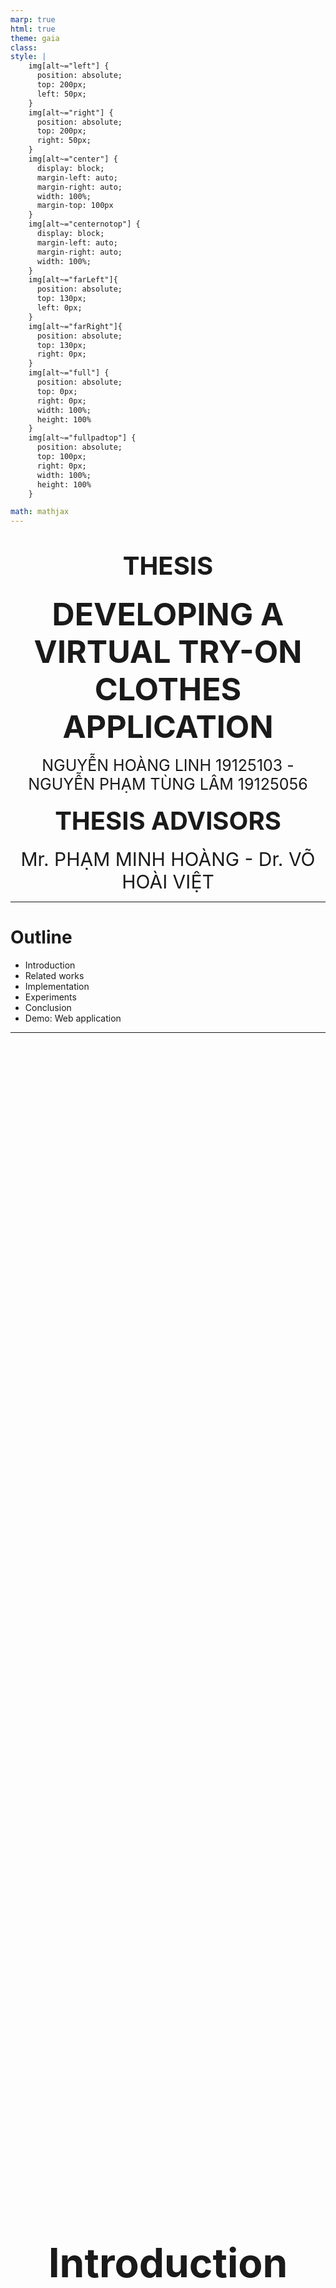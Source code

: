 ```yaml
---
marp: true
html: true
theme: gaia
class: 
style: |
    img[alt~="left"] {
      position: absolute;
      top: 200px;
      left: 50px;
    }
    img[alt~="right"] {
      position: absolute;
      top: 200px;
      right: 50px;
    }
    img[alt~="center"] {
      display: block;
      margin-left: auto;
      margin-right: auto;
      width: 100%;
      margin-top: 100px
    }
    img[alt~="centernotop"] {
      display: block;
      margin-left: auto;
      margin-right: auto;
      width: 100%;
    }
    img[alt~="farLeft"]{
      position: absolute;
      top: 130px;
      left: 0px;
    }
    img[alt~="farRight"]{
      position: absolute;
      top: 130px;
      right: 0px;
    }
    img[alt~="full"] {
      position: absolute;
      top: 0px;
      right: 0px;
      width: 100%;
      height: 100%
    }
    img[alt~="fullpadtop"] {
      position: absolute;
      top: 100px;
      right: 0px;
      width: 100%;
      height: 100%
    }

math: mathjax
---
```

<div style="text-align:center">

# <span style="font-size:40px">THESIS</span>

### <span style="font-size:50px">DEVELOPING A VIRTUAL TRY-ON CLOTHES APPLICATION</span>

<span style="font-size:25px">NGUYỄN HOÀNG LINH 19125103 - NGUYỄN PHẠM TÙNG LÂM 19125056</span>

#### <span style="font-size:40px">THESIS ADVISORS</span>

<span style="font-size:30px">Mr. PHẠM MINH HOÀNG - Dr. VÕ HOÀI VIỆT</span>

</div>

---
# Outline
- Introduction
- Related works 
- Implementation 
- Experiments
- Conclusion
- Demo: Web application

---
<div style="display:flex;justify-content:center;align-items:center;height:100%">
  
### <span style="font-size:64px;text-align:center">Introduction</span>
</div>

---
# Motivation

|                 |                     |
|-----------------|---------------------|
| **Traditional Shopping** | **Online Shopping**     |
| Require visit stores physically | Convenience         |
| Limited inventory | Wider range of products
| Able to try-on clothes | Unable to try on clothes |
| <div style="text-align:center"><img src="Traditional%20Shopping.png" alt="Traditional Shopping" width="400"/> | <div style="text-align:center"><img src="Online%20Shopping.png" alt="Online Shopping" width="350"/> |

---
# Virtual Try-On
- Task:
  - Digitally try on garments or accessories in a virtual environment
  - Allows users to see how clothing items would look on them

- Our target: 
  - Investigate and improve a related work
  - Develop a web application system employing the work

---

# Scope
- Image-based virtual try-on
- Human Image captured from a front view
- Clear background and minimal noise

![width:800 centernotop](app-introduce.png)

---
<div style="display:flex;justify-content:center;align-items:center;height:100%">
  
### <span style="font-size:64px;text-align:center">Related Works</span>
</div>

---

# Several approaches to Virtual Try-on

- Image-based (2D) virtual try-on

- 3D virtual try-on

- Multi-pose guided virtual try-on

<!-- - Virtual try-on with diffusion models -->

---
### Image-based Virtual Try-on
<div style="text-align:center"><img src="vton-overview.png" style="width:50%;float:right;"></div>

- <span style="font-size:30px">VITON (2018): An Image-based Virtual Try-on Network [1]</span>

- <span style="font-size:30px">VITON-HD (2021): High-Resolution Virtual Try-On via Misalignment-Aware Normalization [2]</span>

- <span style="font-size:30px">HR-VTON (2022): High-Resolution Virtual Try-On with Misalignment and Occlusion-Handled Conditions [3]</span>

---
### 3D Virtual Try-on 

- <span style="font-size:30px">DeepWrinkles (2018): Accurate and Realistic Clothing Modeling [4]</span>
- <span style="font-size:30px">TailorNet (2020): Predicting Clothing in 3D as a Function of Human Pose, Shape and Garment Style [5]</span>
- <span style="font-size:30px">M3D-VTON (2021): A Monocular-to-3D Virtual Try-On Network [6]</span>

<div style="text-align:center"><img src="tailornet.png" style="width:48%;"></div>

---
### Multi-Pose Guided Virtual Try-on

<div style="text-align:center"><img src="MG-VTON.png" style="width:70%;float:right;"></div>

- <span style="font-size:30px">MG-VTON (2019): Towards Multi-pose Guided Virtual Try-on Network [7]</span>

- <span style="font-size:30px">SPG-VTON (2021): Semantic Prediction Guidance for Multi-pose Virtual Try-on [8]</span>


<!-- ---
# Virtual Try-on with Diffusion Models

- Uses diffusion models like DDPM instead of GANs

- Provides more control over quality and diversity

- More stable training process

- Notable works: TryOnDiffusion, LaDI-VTON -->


<div style="display:flex;justify-content:center;align-items:center;height:100%">
  
### <span style="font-size:64px;text-align:center">Implementation</span>
</div>


---
<div style="display:flex;justify-content:left;align-items:center;height:5px">
  
### <span style="font-size:60px;">System Overview</span>
</div>

![w:1100 centernotop](framework.png)




---

# Preprocessing Module

![width:800 centernotop](pre-processing.png)

---

![width:850 centernotop](pre-processing_agnostic.png)

<div style="color: black; font-size: 30px; margin-top: 30px; text-align: center; ">
  <b>Clothing-agnostic Processing Flow </b>
</div>

---

### Try-On Condition Module

![width:900 centernotop](tryon-condition.png)


---

## Generator architecture
![centernotop](Generator.png)

<!-- <div style="color: white; font-size: 30px; margin-top: 150px; margin-left:700px ">
<b>Generator Architecture</b>

- Two encoders  
- Four feature fusion blocks
- Condition Aligning stage --> -->

<!-- </div> -->

---

### Feature Fusion Blocks

<!-- - Has two routes: the flow pathway and the seg pathway.
- Takes two inputs, $F_{f_{i-1}}$ and $F_{s_{i-1}}$.
- The two pathways communicate with each other to determine $F_{f_i}$ and $F_{s_i}$ simultaneously. -->


![w:700 centernotop](Feature_Fusion_Block.png)


---

### Condition Aligning

- Aligns segmentation map $\hat{S}$ with clothing item $c$: 

$$\hat{S}_{logit} = \begin{cases} 
\hat{S}_{raw}^{k,i,j} & \text{if } k \neq C \\
\hat{S}_{raw}^{k,i,j} \cdot W(c_m,F_f) & \text{if } k = C  
\end{cases}$$

$$\hat{S}= \sigma (\hat{S}_{logit})$$ 

- Remove occlusion and get final $\hat{S}_c$ and $\hat{I}_c$.
---
<div style="margin-left:120px">
<div style="display:flex;justify-content:left;align-items:center;height:5px; width:">
  
### <span style="font-size:32px;">Multiscale Discriminator</span>
<div style="display:flex;margin-left:200px; align-items:center;height:5px">
  
### <span style="font-size:32px;margin-:80px">N-Layer Subdiscriminator</span>
</div>
</div>


![h:570 farLeft](Discriminator.png)
![h:570 farRight](SubDiscriminator.png)

---

### Training Try-On Condition module

The loss function will entail a type of loss characteristic of GANs.

$
\underset{G}{min} \; \underset{D}{max} V(D,G)=E_{S\sim p_{data}(S)} log\left(D(S)\right) + E_{z\sim p_{z}(z)} \left(1-\left(D\left(\hat{S}\right)\right)\right) \tag{4.3}
$

To improve the quality of the generator loss, we integrate :
- cross-entropy loss, L1 loss, 
- perceptual loss, and total-variation loss.

---
### Training Try-On Condition module
- Cross-entropy loss

$\mathcal{L}_{CE} = L(S, \hat{S}) = - [S \log p(S|\hat{S})+(1-S)\log(1-p(S|\hat{S}))] \tag{4.4}$

- L1 loss

$\mathcal{L}_{L1} =  \sum_{i=0}^3 w_i  .\left| \left|W(c_m,F_{f_i})-S_c \right| \right|_1 +||\hat{S_c}- S_c||_1 \tag{4.5}$

- VGG loss

$\mathcal{L}_{VGG} = \sum_{i=0}^3 w_i  . \phi(W(c,F_{f_i}),I_c) + \phi(\hat{I_c},I_c) \tag{4.6}$

---

### Training Try-On Condition module
- Loss TV

$\mathcal{L}_{TV}= ||\nabla F_{f4}|| \tag{4.7}$

- Least square GAN loss

$\mathcal{L}_{cGAN}=\underset{G}{min}V_{LS}(G)= \frac{1}{2}E_{z\sim p_{z}(z)} \left[\left(D\left(G(z)\right)-1\right)^2\right] \tag{4.9}$


---

# Training Try-On Condition module

Generator loss:

$$\mathcal{L}_{TOCG} = \lambda_{CE} \mathcal{L}_{CE} + \mathcal{L}_{cGAN} + \lambda_{L1}\mathcal{L}_{L1} + \mathcal{L}_{VGG} + \lambda_{TV}\mathcal{L}_{TV}$$

Discriminator loss:

$$\mathcal{L}_{D}^{LS} = \frac{1}{2}\mathbb{E}_{S\sim p_{data}(S)}[(D(S)-1)^2] + \frac{1}{2}\mathbb{E}_{z\sim p_z(z)}[D(G(z))^2]$$

---


### Try-On Image Module
![width:750 centernotop](tryon-image.png)

---


### Try-on Image Generator architecture

![width:1200 centernotop](ImageGenerator.png)


---
### SPADE Residual Block

![width:1000 centernotop](ResBlock.png)

---

### Training Try-On Image

The loss function also involve a type of loss that is typical of GANs. 

$
\underset{G}{min} \; \underset{D}{max} V(D,G)=E_{I\sim p_{data}(I)} log\left(D(I)\right) + E_{z\sim p_{z}(z)} \left(1-\left(D\left(\hat{I}\right)\right)\right) \tag{4.11}
$

To enhance the quality of the generator loss, we incorporate: 
  - Adversarial loss, perceptual loss, 
  - feature matching loss, and $L1$ loss


---
### Training Try-On Image
$L1$ loss

$\mathcal{L}_{L1} =  ||\hat{I}- I||_1 \tag{4.12}$

Feature Matching loss

$\mathcal{L}_{FM}=\frac{1}{k}\sum_{i=0}^{k-1}||Di(G(z)) - Di(I_i)||_1 \tag{4.13} \label{eq:FM}$

---
### Training Try-On Image
Apply different loss to $\mathcal{L}_{TOIG}^{cGAN}$ in each experiment
- Hinge Loss
- Least square loss
- Cross Entropy

---

### Training Try-On Image

Generator loss: 

$\mathcal{L}_{TOIG} = \mathcal{L}_{TOIG}^{cGAN} + \lambda_{TOIG}^{VGG}\mathcal{L}_{TOIG}^{VGG} + \lambda_{TOIG}^{FM}\mathcal{L}_{TOIG}^{FM} + \lambda_{TOIG}^{L1}\mathcal{L}_{TOIG}^{L1}$

Discriminator loss:

$\mathcal{L}_{D} = -\mathbb{E}_{I\sim p_{data}}[\text{max}(0, -1 + D(I))] - \mathbb{E}_{z\sim p_z}[\text{max}(0, -1 - D(\hat{I}))]$

---

<div style="display:flex;justify-content:center;align-items:center;height:100%">
  
### <span style="font-size:64px;text-align:center">Experiments</span>
</div>

---

# Dataset

- High-resolution virtual try-on dataset from VITON-HD [2]
- 13,679 frontal-view woman and top clothing image pairs
- 1024 x 768 resolution
- 11,647 pairs for training, 2,032 for testing

<div style="display:flex;justify-content:center">

<img src="human_01.jpg" alt="Image 1" width="200"/>
<img src="cloth_01.jpg" alt="Image 2" width="200"/>
<img src="human_02.jpg" alt="Image 3" width="200"/>
<img src="cloth_02.jpg" alt="Image 4" width="200"/>

</div>

---
 # Evaluation Metrics
 - SSIM
 $SSIM(x, y) = \frac{(2\mu_x\mu_y + C_1)(2\sigma_{xy} + C_2)}{(\mu_x^2 + \mu_y^2 + C_1)(\sigma_x^2 + \sigma_y^2 + C_2)}$

 - MSE
 $MSE(x, y) = \frac{1}{n}\sum_{i=1}^{n}(x_i - y_i)^2$

 - LPIPS
 $LPIPS(x, y) = \frac{1}{N}\sum_{i=1}^{N}|f_i(x) - f_i(y)|_2$

---
# Experiments

- Goal: Investigate and improve generator model performance by exploring different loss functions
- Focus: Loss function of Try-On Image module includes **GAN loss**, **L1 loss**, and **Feature Matching (FM) loss**.
- GAN loss function:
  - Cross-Entropy (CE) GAN loss
  - Least Square (LS) GAN loss
  - Hinge GAN loss

---

# Experiments
Two experiments conducted:
- Experiment 1:
Investigate impact of L1 and FM losses on generator performance and find optimal set of lambda values for generator loss function

- Experiment 2:
Analyze specific impact of each GAN loss function in combination with L1 and FM on performance of generator model

---

## Experiment 1: L1 vs. FM Loss

<!-- <div style="text-align:center"><img src="Exp1-table.png" width="650" style="float:right;"></div> -->
Test cases:
- No L1 and no FM losses
- Fix the FM lambda at 10 and vary L1 lambda between 10 and 40
- Fix the L1 lambda at 10 and vary FM lambda between 10 and 40

Models trained using original paper parameters:
- $512\times384$ resolution
- 8 batch size
- Training steps: 30,000

---

## Experiment 1: L1 vs. FM Loss

![width:650 centernotop](Exp1-table.png)

---
## Experiment 1: L1 vs. FM Loss

![width:1200 centernotop](Exp1-chart.png)
- L1 and FM losses improve generator performance
- FM more impactful than L1

---

## Experiment 2: GAN Losses

- Use parameters and optimal lambda values found Experiment 1
- Try different GAN loss functions: **CE GAN loss**, **LS GAN loss** and **Hinge GAN loss**
- As for each GAN loss function:
  - No L1 and no FM
  - Include L1 without FM
  - Include FM without L1
  - Include both L1 and FM
---

## Experiment 2: GAN Losses

![width:500 centernotop](Exp2-table.png)

---

## Experiment 2: GAN Losses

![width:1200 centernotop](Exp2-chart.png)
- GAN loss combined with L1 and FM acan significantly impact the performance of a generator
- Cross-Entropy (CE) GAN loss function is the most effective

--- 

## Application

![width:1100 centernotop](application.png)

---

## Application

![width:1070 centernotop](app-result.png)

---

## Application Overview

- Architecture: Microservice 

- Programming language: Python

- Communication between services: gRPC

- User interface: Streamlit

- Deploy: Docker

---

## Application Pipeline

![width:950 centernotop](app-pipeline.png)

---

<!-- ## Discussion



--- -->

<!-- ## Limitations

- HR-VITON model requires resource intensive for training.
- Complex pre-processing.
- Application works but slow runtime, particularly segmentation map of the human.
- Pre-processing must match dataset
  
--- -->

<div style="display:flex;justify-content:center;align-items:center;height:100%">
  
### <span style="font-size:64px;text-align:center">Conclusion</span>
</div>

---

# Conclusion

- Achieved promising results for virtual try-on application
- Provided insights into effectiveness of loss functions when training HR-VITON model
- Web application makes research accessible
- Future research: Optimizing the pre-processing steps and exploring alternative models

---
# References

<span style="font-size:30px">
[1]: X. Han, Z. Wu, Z. Wu, R. Yu, and L. S. Davis, “Viton: An image-based virtual try-on network,” in Proceedings of the IEEE conference on computer vision and pattern recognition, 2018, pp. 7543–7552.

[2]: S. Choi, S. Park, M. Lee, and J. Choo, “Viton-hd: High-resolution virtual try-
on via misalignment-aware normalization,” in Proc. of the IEEE conference on
computer vision and pattern recognition (CVPR), 2021.

[3]: S. Lee, G. Gu, S. Park, S. Choi, and J. Choo, “High-resolution virtual try-on with misalignment and occlusion-handled conditions,” 2022.
</span>

--- 

# References

<span style="font-size:30px">
[4]: Z. Lahner, D. Cremers, and T. Tung, “Deepwrinkles: Accurate and realistic clothing modeling,” in Proceedings of the European conference on computer
vision (ECCV), 2018, pp. 667–684.

[5]: C. Patel, Z. Liao, and G. Pons-Moll, “Tailornet: Predicting clothing in 3d as a function of human pose, shape and garment style,” in Proceedings of the IEEE/CVF conference on computer vision and pattern recognition, 2020, pp. 7365–7375.

[6]: F. Zhao, Z. Xie, M. Kampffmeyer, H. Dong, S. Han, T. Zheng, T. Zhang, and X. Liang, “M3d-vton: A monocular-to-3d virtual try-on network,” in Proceedings of the IEEE/CVF International Conference on Computer Vision, 2021, pp. 13 239–13 249.
</span>

---


# References

<span style="font-size:30px">
[7]: H. Dong, X. Liang, X. Shen, B. Wang, H. Lai, J. Zhu, Z. Hu, and J. Yin, “Towards multi-pose guided virtual try-on network,” in Proceedings of the IEEE/CVF international conference on computer vision, 2019, pp. 9026–9035.

[8]: B. Hu, P. Liu, Z. Zheng, and M. Ren, “Spg-vton: Semantic prediction guidance for multi-pose virtual try-on,” IEEE Transactions on Multimedia, vol. 24, pp. 1233–1246, 2022.
</span>